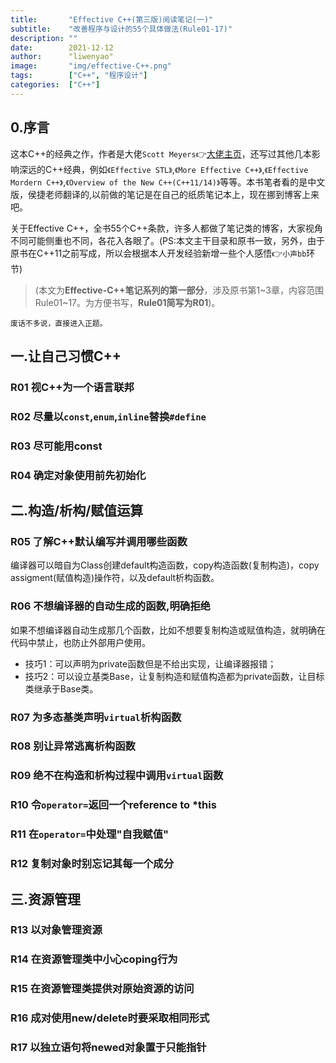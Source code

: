 ```yaml
---
title:       "Effective C++(第三版)阅读笔记(一)"
subtitle:    "改善程序与设计的55个具体做法(Rule01-17)"
description: ""
date:        2021-12-12
author:      "liwenyao"
image:       "img/effective-C++.png"
tags:        ["C++", "程序设计"]
categories:  ["C++"]
---
```


## 0.序言
这本C++的经典之作，作者是大佬`Scott Meyers`👉[大佬主页](https://www.aristeia.com/books.html)，还写过其他几本影响深远的C++经典，例如`《Effective STL》`,`《More Effective C++》`,`《Effective Mordern C++》`,`《Overview of the New C++(C++11/14)》`等等。本书笔者看的是中文版，侯捷老师翻译的,以前做的笔记是在自己的纸质笔记本上，现在挪到博客上来吧。

关于Effective C++，全书55个C++条款，许多人都做了笔记类的博客，大家视角不同可能侧重也不同，各花入各眼了。(PS:本文主干目录和原书一致，另外，由于原书在C++11之前写成，所以会根据本人开发经验新增一些个人感悟👉`小声bb`环节)

> (本文为**Effective-C++笔记系列的第一部分**，涉及原书第1~3章，内容范围Rule01~17。为方便书写，**Rule01简写为R01**)。

`废话不多说，直接进入正题。`

## 一.让自己习惯C++
###  R01 视C++为一个语言联邦
###  R02 尽量以`const`,`enum`,`inline`替换`#define`
###  R03 尽可能用const
###  R04 确定对象使用前先初始化
## 二.构造/析构/赋值运算
###  R05 了解C++默认编写并调用哪些函数
编译器可以暗自为Class创建default构造函数，copy构造函数(复制构造)，copy assigment(赋值构造)操作符，以及default析构函数。
###  R06 不想编译器的自动生成的函数,明确拒绝
如果不想编译器自动生成那几个函数，比如不想要复制构造或赋值构造，就明确在代码中禁止，也防止外部用户使用。
- 技巧1：可以声明为private函数但是不给出实现，让编译器报错；
- 技巧2：可以设立基类Base，让复制构造和赋值构造都为private函数，让目标类继承于Base类。
###  R07 为多态基类声明`virtual`析构函数

###  R08 别让异常逃离析构函数
###  R09 绝不在构造和析构过程中调用`virtual`函数
###  R10 令`operator=`返回一个reference to *this
###  R11 在`operator=`中处理"自我赋值"
###  R12 复制对象时别忘记其每一个成分
## 三.资源管理
###  R13 以对象管理资源
###  R14 在资源管理类中小心coping行为
###  R15 在资源管理类提供对原始资源的访问
###  R16 成对使用new/delete时要采取相同形式
###  R17 以独立语句将newed对象置于只能指针
